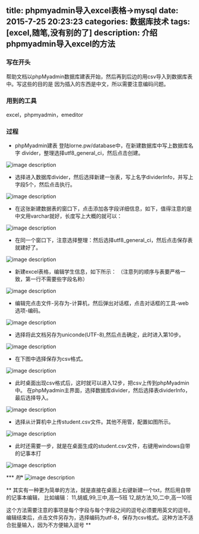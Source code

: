 title: phpmyadmin导入excel表格->mysql 
date: 2015-7-25 20:23:23
categories: 数据库技术 
tags: [excel,随笔,没有别的了]
description: 介绍phpmyadmin导入excel的方法
---

### 写在开头
帮助文档以phpMyadmin数据库建表开始，然后再到后边的用csv导入到数据库表中。写这些的目的是 因为插入的东西是中文，所以需要注意编码问题。
<!--more-->
### 用到的工具
excel，phpmyadmin，emeditor
### 过程
- phpMyadmin建表
登陆lorne.pw/database中，在新建数据库中写上数据库名字 divider，整理选择utf8_general_ci，然后点击创建。

![image description](http://img-storage.qiniudn.com/15-8-8/98049354.jpg)

- 选择进入数据库divider，然后选择新建一张表，写上名字dividerInfo，并写上字段5个，然后点击执行。

![image description](http://img-storage.qiniudn.com/15-8-8/10194909.jpg)

- 在这张新建数据表的窗口下，点击添加各字段详细信息，如下，值得注意的是中文用varchar就好，长度写上大概的就可以：

![image description](http://img-storage.qiniudn.com/15-8-8/61706716.jpg)

- 在同一个窗口下，注意选择整理：然后选择utf8_general_ci，然后点击保存表就建好了。

![image description](http://img-storage.qiniudn.com/15-8-8/5406617.jpg)

- 新建excel表格，编辑学生信息，如下所示：
（注意列的顺序与表要严格一致，第一行不需要些字段名称）

![image description](http://img-storage.qiniudn.com/15-8-8/20837690.jpg)

- 编辑完点击文件-另存为-计算机，然后弹出对话框，点击对话框的工具-web选项-编码。


![image description](http://img-storage.qiniudn.com/15-8-8/87494927.jpg)

- 选择将此文档另存为uniconde(UTF-8),然后点击确定，此时进入第10步。


![image description](http://img-storage.qiniudn.com/15-8-8/5380601.jpg)

- 在下图中选择保存为csv格式。

![image description](http://img-storage.qiniudn.com/15-8-8/54058994.jpg)


- 此时桌面出现csv格式后，这时就可以进入12步，把csv上传到phpMyadmin中。
在phpMyadmin主界面，选择数据库divider，然后选择表dividerInfo，最后选择导入。

![image description](http://img-storage.qiniudn.com/15-8-8/91318425.jpg)

- 选择从计算机中上传student.csv文件。其他不用管，配置如图所示。

 ![image description](http://img-storage.qiniudn.com/15-8-8/44047196.jpg)

- 此时还需要一步，就是在桌面生成的student.csv文件，右键用windows自带的记事本打

 ![image description](http://img-storage.qiniudn.com/15-8-8/60755242.jpg)
 
*** *附**
 ![image description](http://img-storage.qiniudn.com/15-8-8/28900338.jpg)
 
** 其实有一种更为简单的方法，就是直接在桌面上右键新建一个txt，然后用自带的记事本编辑，
比如编辑：
11,胡威,99,三中,高一5班
12,胡方法,10,二中,高一10班


这个方法需要注意的事项是每个字段与每个字段之间的逗号必须要用英文的逗号。
编辑结束后，点击文件另存为，选择编码为utf-8，保存为csv格式。这种方法不适合批量输入，因为不方便输入逗号
**



